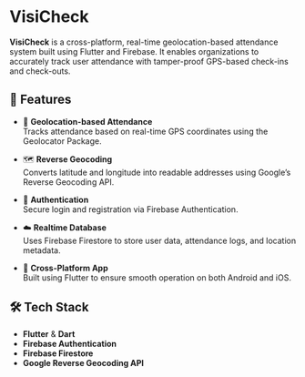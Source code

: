 # VisiCheck

**VisiCheck** is a cross-platform, real-time geolocation-based attendance system built using Flutter and Firebase. It enables organizations to accurately track user attendance with tamper-proof GPS-based check-ins and check-outs.

## 🚀 Features

- 📍 **Geolocation-based Attendance**  
  Tracks attendance based on real-time GPS coordinates using the Geolocator Package.

- 🗺️ **Reverse Geocoding**  
  Converts latitude and longitude into readable addresses using Google’s Reverse Geocoding API.

- 🔐 **Authentication**  
  Secure login and registration via Firebase Authentication.

- ☁️ **Realtime Database**  
  Uses Firebase Firestore to store user data, attendance logs, and location metadata.

- 📱 **Cross-Platform App**  
  Built using Flutter to ensure smooth operation on both Android and iOS.

## 🛠️ Tech Stack

- **Flutter** & **Dart**
- **Firebase Authentication**
- **Firebase Firestore**
- **Google Reverse Geocoding API**

